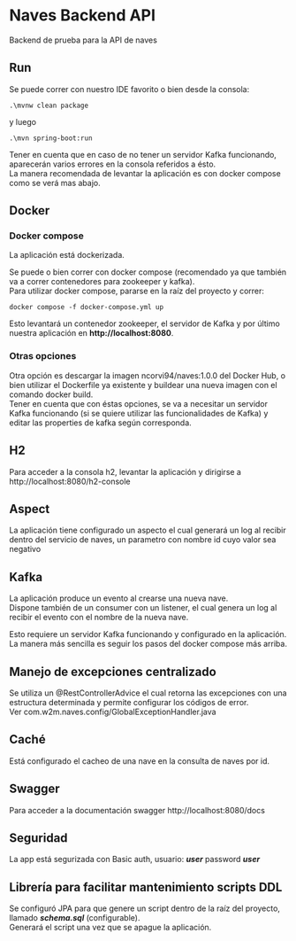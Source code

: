 # Naves Backend API
Backend de prueba para la API de naves

## Run
Se puede correr con nuestro IDE favorito o bien desde la consola:  

    .\mvnw clean package

y luego  

    .\mvn spring-boot:run

Tener en cuenta que en caso de no tener un servidor Kafka funcionando, aparecerán varios errores en la consola referidos a ésto.  
La manera recomendada de levantar la aplicación es con docker compose como se verá mas abajo.

## Docker
### Docker compose
La aplicación está dockerizada.  


Se puede o bien correr con docker compose (recomendado ya que también va a correr contenedores para zookeeper y kafka).  
Para utilizar docker compose, pararse en la raíz del proyecto y correr:  

    docker compose -f docker-compose.yml up

Esto levantará un contenedor zookeeper, el servidor de Kafka y por último nuestra aplicación en **http://localhost:8080**.   

### Otras opciones
Otra opción es descargar la imagen ncorvi94/naves:1.0.0 del Docker Hub, o bien utilizar el Dockerfile ya existente 
y buildear una nueva imagen con el comando docker build.  
Tener en cuenta que con éstas opciones, se va a necesitar un servidor Kafka funcionando (si se quiere utilizar las funcionalidades de Kafka) 
y editar las properties de kafka según corresponda.  

## H2
Para acceder a la consola h2, levantar la aplicación y dirigirse a http://localhost:8080/h2-console

## Aspect
La aplicación tiene configurado un aspecto el cual generará un log al recibir dentro del servicio de naves, un parametro con nombre id cuyo valor sea negativo

## Kafka
La aplicación produce un evento al crearse una nueva nave.  
Dispone también de un consumer con un listener, el cual genera un log al recibir el evento con el nombre de la nueva nave.  

Esto requiere un servidor Kafka funcionando y configurado en la aplicación.  
La manera más sencilla es seguir los pasos del docker compose más arriba.  

## Manejo de excepciones centralizado
Se utiliza un @RestControllerAdvice el cual retorna las excepciones con una estructura determinada y permite configurar los códigos de error.  
Ver com.w2m.naves.config/GlobalExceptionHandler.java

## Caché
Está configurado el cacheo de una nave en la consulta de naves por id.  

## Swagger
Para acceder a la documentación swagger http://localhost:8080/docs

## Seguridad
La app está segurizada con Basic auth, usuario: ***user*** password ***user***

## Librería para facilitar mantenimiento scripts DDL
Se configuró JPA para que genere un script dentro de la raíz del proyecto, llamado ***schema.sql*** (configurable).  
Generará el script una vez que se apague la aplicación.